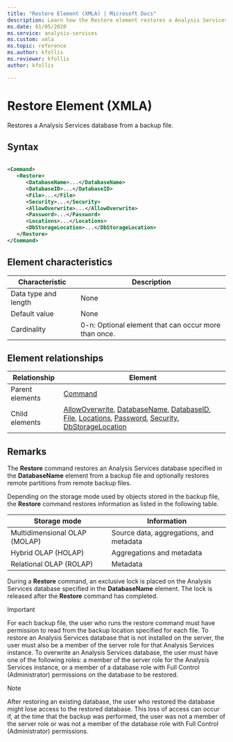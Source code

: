 ```yaml
---
title: "Restore Element (XMLA) | Microsoft Docs"
description: Learn how the Restore element restores a Analysis Services database from a backup file.
ms.date: 01/05/2020
ms.service: analysis-services
ms.custom: xmla
ms.topic: reference
ms.author: kfollis
ms.reviewer: kfollis
author: kfollis

---
```

# Restore Element (XMLA)

  Restores a Analysis Services database from a backup file.  
  
## Syntax  
  
```xml  
  
<Command>  
   <Restore>  
      <DatabaseName>...</DatabaseName>  
      <DatabaseID>...</DatabaseID>  
      <File>...</File>  
      <Security>...</Security>  
      <AllowOverwrite>...</AllowOverwrite>  
      <Password>...</Password>  
      <Locations>...</Locations>  
      <DbStorageLocation>...</DbStorageLocation>  
   </Restore>  
</Command>  
```  
  
## Element characteristics  
  
|Characteristic|Description|  
|--------------------|-----------------|  
|Data type and length|None|  
|Default value|None|  
|Cardinality|0-n: Optional element that can occur more than once.|  
  
## Element relationships  
  
|Relationship|Element|  
|------------------|-------------|  
|Parent elements|[Command](../xml-elements-properties/command-element-xmla.md)|  
|Child elements|[AllowOverwrite](../xml-elements-properties/allowoverwrite-element-xmla.md), [DatabaseName](../xml-elements-properties/databasename-element-xmla.md), [DatabaseID](../xml-elements-properties/databaseid-element-xmla.md), [File](../xml-elements-properties/file-element-xmla.md), [Locations](../xml-elements-properties/locations-element-xmla.md), [Password](../xml-elements-properties/password-element-xmla.md), [Security](../xml-elements-properties/security-element-xmla.md), [DbStorageLocation](../xml-elements-properties/dbstoragelocation-element.md)|  
  
## Remarks  
 The **Restore** command restores an Analysis Services database specified in the **DatabaseName** element from a backup file and optionally restores remote partitions from remote backup files.  
  
 Depending on the storage mode used by objects stored in the backup file, the **Restore** command restores information as listed in the following table.  
  
|Storage mode|Information|  
|------------------|-----------------|  
|Multidimensional OLAP (MOLAP)|Source data, aggregations, and metadata|  
|Hybrid OLAP (HOLAP)|Aggregations and metadata|  
|Relational OLAP (ROLAP)|Metadata|  
  
 During a **Restore** command, an exclusive lock is placed on the Analysis Services database specified in the **DatabaseName** element. The lock is released after the **Restore** command has completed.  
  
> [!IMPORTANT]  
>  For each backup file, the user who runs the restore command must have permission to read from the backup location specified for each file. To restore an Analysis Services database that is not installed on the server, the user must also be a member of the server role for that Analysis Services instance. To overwrite an Analysis Services database, the user must have one of the following roles: a member of the server role for the Analysis Services instance, or a member of a database role with Full Control (Administrator) permissions on the database to be restored.  
  
> [!NOTE]  
>  After restoring an existing database, the user who restored the database might lose access to the restored database. This loss of access can occur if, at the time that the backup was performed, the user was not a member of the server role or was not a member of the database role with Full Control (Administrator) permissions.